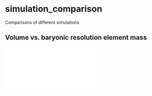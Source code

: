 # simulation_comparison
Comparisons of different simulations


## Volume vs. baryonic resolution element mass

![image](plots/figures/baryonic_volume.pdf)